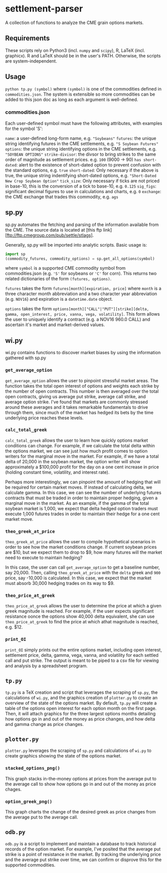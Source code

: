 # settlement-parser

A collection of functions to analyze the CME grain options markets.

## Requirements

These scripts rely on Python3 (incl. `numpy` and `scipy`), R, LaTeX (incl. graphicx). R and LaTeX should be in the user's PATH. Otherwise, the scripts are system-independent.

## Usage

`python tp.py (symbol)` where `(symbol)` is one of the commodities defined in `commodities.json`. The system is extensible so more commodities can be added to this json doc as long as each argument is well-defined. 

### commodities.json

Each user-defined symbol must have the following attributes, with examples for the symbol 'S':

`name`: a user-defined long-form name, e.g. `"Soybeans"`
`futures`: the unique string identifying futures in the CME settlements, e.g. `"S Soybean Futures"`
`options`: the unique string identifying options in the CME settlements, e.g. `"SOYBEAN OPTIONS"`
`strike-divisor`: the divsor to bring strikes to the same order of magnitude as settlement prices. e.g. `100` (9000 -> 90)
`has short-dated`: alert to the existence of short-dated option to prevent confusion with the standard options, e.g. `true`
`short-dated`: Only necessary if the above is true, the unique string indentifying short-dated options, e.g. `"Short-Dated New Crop Soybean Option"`
`tick_size`: Only necessary if ticks are not priced in base-10, this is the conversion of a tick to base-10, e.g. `0.125`
`sig_figs`: significant decimal figures to use in calculations and charts, e.g. `0`
`exchange`: the CME exchange that trades this commodity, e.g. `ags`

## sp.py

sp.py automates the fetching and parsing of the information available from the CME. The source data is located at [this ftp link][ftp://ftp.cmegroup.com/pub/settle/stlags].

Generally, sp.py will be imported into analytic scripts. Basic usage is:

```python
import sp
(commodity_futures, commodity_options) = sp.get_all_options(symbol)
```

where `symbol` is a supported CME commodity symbol from commodities.json (e.g. `'S'` for soybeans or `'C'` for corn).  This returns two related dictionaries of the form `(futures, options)`. 

`futures` takes the form `futures[month][expiration, price]` where `month` is a three character month abbreviation and a two character year abbreviation (e.g. `NOV16`) and expiration is a `datetime.date` object.

`options` takes the form `options[month]["CALL"|"PUT"][strike][delta, gamma, open_interest, price, vanna, vega, volatility]`. This form allows the user to uniquely identify a contract (e.g. a NOV16 960.0 CALL) and ascertain it's market and market-derived values. 

## wi.py

wi.py contains functions to discover market biases by using the information gathered with sp.py

### `get_average_option`

`get_average_option` allows the user to pinpoint stressful market areas. The function takes the total open interest of options and weights each strike by the number of open contracts. This number is then averaged over the total open contracts, giving us average put strike, average call strike, and average option strike. I've found that markets are commonly stressed around these averages and it takes remarkable fundamentals to drive through them, since much of the market has hedged its bets by the time underlying price reaches these levels.

### `calc_total_greek`

`calc_total_greek` allows the user to learn how quickly options market conditions can change. For example, if we calculate the total delta within the options market, we can see just how much profit comes to option writers for the marginal move in the market. For example, if we have a total delta of 20,000 in the soybean market, the option writer will show approximately a $100,000 profit for the day on a one cent increase in price (holding constant time, volatility, and interest rate).

Perhaps more interestingly, we can pinpoint the amount of hedging that will be required for certain market moves. If instead of calculating delta, we calculate gamma. In this case, we can see the number of underlying futures contracts that must be traded in order to maintain proper hedging, given a marginal move in the market. As an example, if the gamma of the total soybean market is 1,000, we expect that delta hedged option traders must execute 1,000 futures trades in order to maintain their hedge for a one cent market move.

### `theo_greek_at_price`

`theo_greek_at_price` allows the user to compile hypothetical scenarios in order to see how the market conditions change. If current soybean prices are $10, but we expect them to drop to $9, how many futures will the market need to execute to maintain hedging?

In this case, the user can call `get_average_option` to get a baseline number, say 20,000. Then, calling `theo_greek_at_price` with the `delta` greek and `900` price, say -10,000 is calculated. In this case, we expect that the market must absorb 30,000 hedging trades on its way to $9.

### `theo_price_at_greek`

`theo_price_at_greek` allows the user to determine the price at which a given greek magnitude is reached. For example, if the user expects significant resistance oonce the options show 40,000 delta equivalent, she can use `theo_price_at_greek` to find the price at which athat magnitude is reached, e.g. $12.

### `print_OI`

`print_OI` simply prints out the entire options market, including open interest, settlement price, delta, gamma, vega, vanna, and volatility for each settled call and put strike. The output is meant to be piped to a csv file for viewing and analysis by a spreadsheet program.

## `tp.py`

`tp.py` is a TeX creation and script that leverages the scraping of `sp.py`, the calculations of `wi.py`, and the graphics creation of `plotter.py` to create an overview of the state of the options market. By default, `tp.py` will create a table of the options open interest for each option month on the first page. Then, it will attach graphics for the three largest options months detailing how options go in and out of the money as price changes, and how delta and gamma change as price changes.

## `plotter.py`

`plotter.py` leverages the scraping of `sp.py` and calculations of `wi.py` to create graphics showing the state of the options market.

### `stacked_options_png()`

This graph stacks in-the-money options at prices from the average put to the average call to show how options go in and out of the money as price chages.

### `option_greek_png()`

This graph charts the change of the desired greek as price changes from the average put to the average call.

## `odb.py`

`odb.py` is a script to implement and maintain a database to track historical records of the option market. For example, I've posited that the average put strike is a point of resistance in the market. By tracking the underlying price and the average put strike over time, we can confirm or disprove this for the supported commodities.
